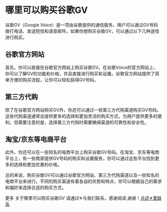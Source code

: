 # 哪里可以购买谷歌GV

谷歌GV（Google Voice）是一项由谷歌提供的通信服务，用户可以通过GV号码拨打电话、发送短信和语音邮件。如果你想购买谷歌GV，可以通过以下几种途径进行购买。

## 谷歌官方网站

首先，你可以直接在谷歌官方网站上购买谷歌GV。在谷歌Voice的官方网站上，你可以了解GV的功能和价格，并且直接进行购买和设置。谷歌官方网站提供了简单方便的购买流程，让你可以轻松获得GV号码。

## 第三方代购

除了在谷歌官方网站购买GV外，你还可以通过一些第三方代购渠道购买GV号码。这些代购渠道通常会提供更多的选择和更加灵活的购买方式，为用户提供更多的便利。但需要注意的是，选择第三方代购时需要确保渠道的可靠性和安全性。

## 淘宝/京东等电商平台

此外，你还可以在一些知名的电商平台上购买谷歌GV号码。在淘宝、京东等电商平台上，有一些商家提供GV号码的购买和设置服务，你可以通过这些平台找到更多的选择和更加优惠的价格。

总的来说，购买谷歌GV可以通过谷歌官方网站、第三方代购渠道以及一些知名的电商平台来进行。不同的购买渠道有着各自的优势和特点，你可以根据自己的需求和偏好来选择合适的购买方式。

更多 关于哪里可以购买谷歌GV 请通过✈与我们联系，感谢阅读,谢谢！[点这✈里联系](https://ss.k02.cc)